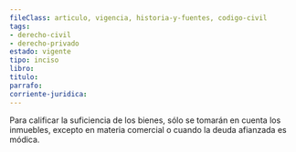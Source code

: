 ```yaml
---
fileClass: articulo, vigencia, historia-y-fuentes, codigo-civil
tags:
- derecho-civil
- derecho-privado
estado: vigente
tipo: inciso
libro:
titulo:
parrafo:
corriente-juridica:
---
```

Para calificar la suficiencia de los bienes, sólo se tomarán en cuenta los inmuebles, excepto en materia comercial o cuando la deuda afianzada es módica.